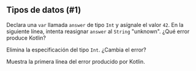 ## Tipos de datos (#1)

Declara una `var` llamada `answer` de tipo `Int` y asígnale el valor `42`. En la siguiente línea, intenta reasignar `answer` al `String` "unknown". ¿Qué error produce Kotlin?

Elimina la especificación del tipo `Int`. ¿Cambia el error?

Muestra la primera línea del error producido por Kotlin.